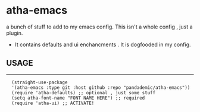 # atha-emacs
a bunch of stuff to add to my emacs config. This isn't a whole config , just a plugin.

- It contains defaults and ui enchancments .
It is dogfooded in my config.

## USAGE
-----
``` emacs-lisp
  (straight-use-package
  '(atha-emacs :type git :host github :repo "pandademic/atha-emacs"))
  (require 'atha-defaults) ;; optional , just some stuff
  (setq atha-font-name "FONT NAME HERE") ;; required
  (require 'atha-ui) ;; ACTIVATE!
```

